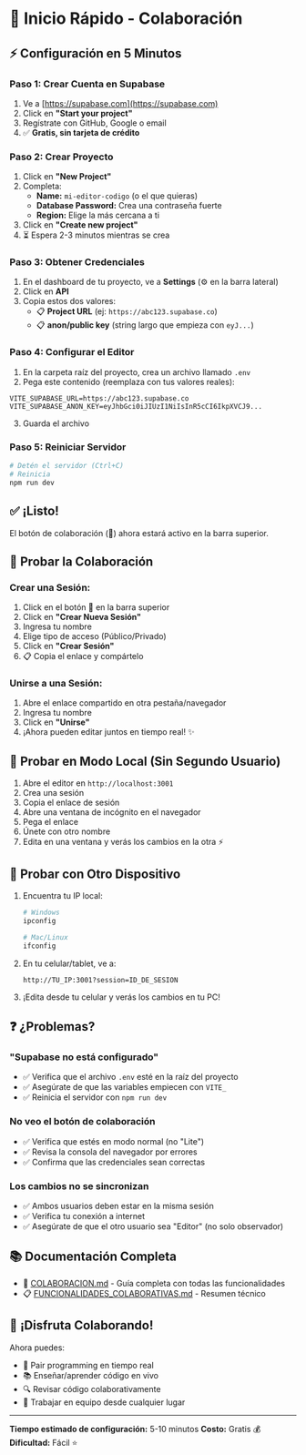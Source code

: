 # 🚀 Inicio Rápido - Colaboración

## ⚡ Configuración en 5 Minutos

### Paso 1: Crear Cuenta en Supabase
1. Ve a [https://supabase.com](https://supabase.com)
2. Click en **"Start your project"**
3. Regístrate con GitHub, Google o email
4. ✅ **Gratis, sin tarjeta de crédito**

### Paso 2: Crear Proyecto
1. Click en **"New Project"**
2. Completa:
   - **Name:** `mi-editor-codigo` (o el que quieras)
   - **Database Password:** Crea una contraseña fuerte
   - **Region:** Elige la más cercana a ti
3. Click en **"Create new project"**
4. ⏳ Espera 2-3 minutos mientras se crea

### Paso 3: Obtener Credenciales
1. En el dashboard de tu proyecto, ve a **Settings** (⚙️ en la barra lateral)
2. Click en **API**
3. Copia estos dos valores:
   - 📋 **Project URL** (ej: `https://abc123.supabase.co`)
   - 📋 **anon/public key** (string largo que empieza con `eyJ...`)

### Paso 4: Configurar el Editor
1. En la carpeta raíz del proyecto, crea un archivo llamado `.env`
2. Pega este contenido (reemplaza con tus valores reales):

```env
VITE_SUPABASE_URL=https://abc123.supabase.co
VITE_SUPABASE_ANON_KEY=eyJhbGci0iJIUzI1NiIsInR5cCI6IkpXVCJ9...
```

3. Guarda el archivo

### Paso 5: Reiniciar Servidor
```bash
# Detén el servidor (Ctrl+C)
# Reinicia
npm run dev
```

## ✅ ¡Listo!

El botón de colaboración (👥) ahora estará activo en la barra superior.

## 🎯 Probar la Colaboración

### Crear una Sesión:
1. Click en el botón **👥** en la barra superior
2. Click en **"Crear Nueva Sesión"**
3. Ingresa tu nombre
4. Elige tipo de acceso (Público/Privado)
5. Click en **"Crear Sesión"**
6. 📋 Copia el enlace y compártelo

### Unirse a una Sesión:
1. Abre el enlace compartido en otra pestaña/navegador
2. Ingresa tu nombre
3. Click en **"Unirse"**
4. ¡Ahora pueden editar juntos en tiempo real! ✨

## 🎨 Probar en Modo Local (Sin Segundo Usuario)

1. Abre el editor en `http://localhost:3001`
2. Crea una sesión
3. Copia el enlace de sesión
4. Abre una ventana de incógnito en el navegador
5. Pega el enlace
6. Únete con otro nombre
7. Edita en una ventana y verás los cambios en la otra ⚡

## 📱 Probar con Otro Dispositivo

1. Encuentra tu IP local:
   ```bash
   # Windows
   ipconfig
   
   # Mac/Linux
   ifconfig
   ```

2. En tu celular/tablet, ve a:
   ```
   http://TU_IP:3001?session=ID_DE_SESION
   ```

3. ¡Edita desde tu celular y verás los cambios en tu PC!

## ❓ ¿Problemas?

### "Supabase no está configurado"
- ✅ Verifica que el archivo `.env` esté en la raíz del proyecto
- ✅ Asegúrate de que las variables empiecen con `VITE_`
- ✅ Reinicia el servidor con `npm run dev`

### No veo el botón de colaboración
- ✅ Verifica que estés en modo normal (no "Lite")
- ✅ Revisa la consola del navegador por errores
- ✅ Confirma que las credenciales sean correctas

### Los cambios no se sincronizan
- ✅ Ambos usuarios deben estar en la misma sesión
- ✅ Verifica tu conexión a internet
- ✅ Asegúrate de que el otro usuario sea "Editor" (no solo observador)

## 📚 Documentación Completa

- 📖 [COLABORACION.md](./COLABORACION.md) - Guía completa con todas las funcionalidades
- 📋 [FUNCIONALIDADES_COLABORATIVAS.md](./FUNCIONALIDADES_COLABORATIVAS.md) - Resumen técnico

## 🎉 ¡Disfruta Colaborando!

Ahora puedes:
- 👥 Pair programming en tiempo real
- 📚 Enseñar/aprender código en vivo
- 🔍 Revisar código colaborativamente
- 🚀 Trabajar en equipo desde cualquier lugar

---

**Tiempo estimado de configuración:** 5-10 minutos
**Costo:** Gratis 💰
**Dificultad:** Fácil ⭐

